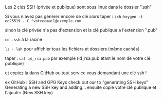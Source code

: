 Les 2 clés SSH (privée et publique) sont sous linux dans le dossier ".ssh"

Si vous n'avez pas générer encore de clé alors taper :
```ssh-keygen -t ed25519 - C "votreemail@exemple.com```

sinon la clé privée n'a pas d'extension et la clé publique a l'extension ".pub"

```cd .ssh``` à la racine

```ls - lah``` pour affichier tous les fichiers et dossiers (même cachés)

taper : ```cat id_rsa.pub``` par exemple (id_rsa.pub étant le nom de votre clé publique)

et copiez la dans GitHub ou tout service vous demandant une clé ssh !

ex GitHub : 
SSH and GPG Keys
  check out our to "generating SSH keys"
    Generating a new SSH key and adding...
ensuite copié votre clé publique et l'ajouter (New SSH key)

